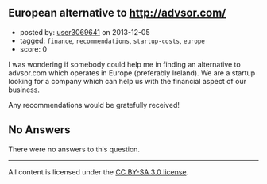 ## European alternative to http://advsor.com/

- posted by: [user3069641](https://stackexchange.com/users/-1/29930-user3069641) on 2013-12-05
- tagged: `finance`, `recommendations`, `startup-costs`, `europe`
- score: 0

<p>I was wondering if somebody could help me in finding an alternative to advsor.com which operates in Europe (preferably Ireland). We are a startup looking for a company which can help us with the financial aspect of our business.</p>

<p>Any recommendations would be gratefully received!</p>


## No Answers

There were no answers to this question.


---

All content is licensed under the [CC BY-SA 3.0 license](https://creativecommons.org/licenses/by-sa/3.0/).
